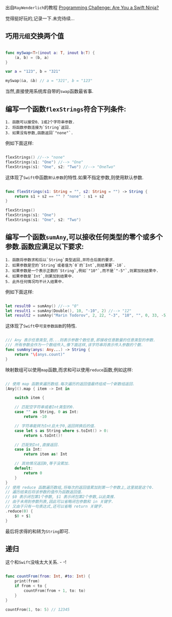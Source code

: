 出自`RayWenderlich`的教程 [Programming Challenge: Are You a Swift Ninja? ](http://www.raywenderlich.com/76349/swift-ninja-part-1)

觉得挺好玩的,记录一下.未完待续...

## 巧用`元组`交换两个值

```swift

func mySwap<T>(inout a: T, inout b:T) {
    (a, b) = (b, a)
}

var a = "123", b = "321"

mySwap(&a, &b) // a = "321", b = "123"

```
当然,直接使用系统库自带的`swap`函数最省事.

## 编写一个函数`flexStrings`符合下列条件:

    1. 函数可以接受0、1或2个字符串参数.
    2. 将函数参数连接为`String`返回.
    3. 如果没有参数,函数返回`"none"`.

例如下面这样:

```swift

flexStrings() //--> "none"  
flexStrings(s1: "One") //--> "One"  
flexStrings(s1: "One", s2: "Two") //--> "OneTwo"

```

这体现了`Swift`中函数`默认参数`的特性.如果不指定参数,则使用默认参数.

```swift

func flexStrings(s1: String = "", s2: String = "") -> String {
    return s1 + s2 == "" ? "none" : s1 + s2
}

flexStrings()
flexStrings(s1: "One")
flexStrings(s1: "One", s2: "Two")

```

## 编写一个函数`sumAny`,可以接收任何类型的零个或多个参数.函数应满足以下要求: 

    1. 函数将参数求和后以`String`类型返回,并符合后面的要求.
    2. 如果参数是空的`String`或者值为`0`的`Int`,则结果要`-10`.
    3. 如果参数是一个表示正数的`String`,例如`"10"`,而不是`"-5"`,则累加到结果中.
    4. 如果参数是`Int`,则累加到结果中.
    5. 此外任何情况均不计入结果中.

例如下面这样:

```swift

let result0 = sumAny() //--> "0"
let result1 = sumAny(Double(), 10, "-10", 2) //--> "12"
let result2 = sumAny("Marin Todorov", 2, 22, "-3", "10", "", 0, 33, -5) //--> "42"

```

这体现了`Swift`中`可变参数函数`的特性.

```swift

/// Any 表示任意类型,而...则表示参数个数任意,即接收任意数量的任意类型的参数.
/// 所有参数会作为一个数组传入,像下面这样,该字符串将表示传入参数的个数.
func sumAny(anys: Any...) -> String {
    return "\(anys.count)"
}

```

映射数组可以使用`map`函数,而求和可以使用`reduce`函数,例如这样:

```swift

// 使用 map 函数来遍历数组.每次遍历的返回值最终组成一个新数组返回.
[Any]().map { item -> Int in

    switch item {

    // 匹配空字符串或者Int类型的0.
    case "" as String, 0 as Int:
        return -10

    // 字符串能转为Int且大于0,返回转换后的值.
    case let s as String where s.toInt() > 0:
        return s.toInt()!

    // 匹配到Int,直接返回.
    case is Int:
        return item as! Int

    // 其他情况返回0,等于没累加.
    default:
        return 0
    }
}
// 使用 reduce 函数遍历数组,将每次的返回值累加到第一个参数上,这里就是这个0.
// 遍历结束后将该参数的值作为函数返回值.
// $0 表示闭包第1个参数, $1 表示闭包第2个参数,以此类推.
// 由于未用到参数列表,因此可以省略闭包参数和 in 关键字.
// 又由于只有一句表达式,还可以省略 return 关键字.
.reduce(0) {
    $0 + $1
}

```

最后将求得的和转为`String`即可.

## 递归

这个和`Swift`没啥太大关系. - -!

```swift

func countFrom(from: Int, #to: Int) {
    print(from)
    if from < to {
        countFrom(from + 1, to: to)
    }
}

countFrom(1, to: 5) // 12345

```
